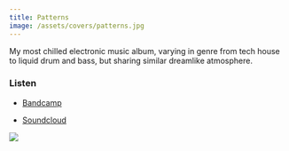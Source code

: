 ```yaml
---
title: Patterns
image: /assets/covers/patterns.jpg
---
```


My most chilled electronic music album, varying in genre from tech house to liquid drum and bass, but sharing similar dreamlike atmosphere.

### Listen

* [Bandcamp](https://tymon-zaniewski.bandcamp.com/album/patterns)

* [Soundcloud](https://soundcloud.com/tymon-zaniewski/sets/patterns)

![]({{page.image}})